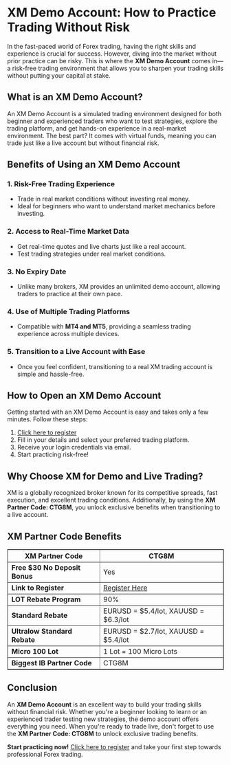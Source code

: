 <h1>XM Demo Account: How to Practice Trading Without Risk</h1>
    <p>In the fast-paced world of Forex trading, having the right skills and experience is crucial for success. However, diving into the market without prior practice can be risky. This is where the <strong>XM Demo Account</strong> comes in—a risk-free trading environment that allows you to sharpen your trading skills without putting your capital at stake.</p>
    <h2>What is an XM Demo Account?</h2>
    <p>An XM Demo Account is a simulated trading environment designed for both beginner and experienced traders who want to test strategies, explore the trading platform, and get hands-on experience in a real-market environment. The best part? It comes with virtual funds, meaning you can trade just like a live account but without financial risk.</p>
    <h2>Benefits of Using an XM Demo Account</h2>
    <h3>1. Risk-Free Trading Experience</h3>
    <ul>
        <li>Trade in real market conditions without investing real money.</li>
        <li>Ideal for beginners who want to understand market mechanics before investing.</li>
    </ul>
    <h3>2. Access to Real-Time Market Data</h3>
    <ul>
        <li>Get real-time quotes and live charts just like a real account.</li>
        <li>Test trading strategies under real market conditions.</li>
    </ul>
    <h3>3. No Expiry Date</h3>
    <ul>
        <li>Unlike many brokers, XM provides an unlimited demo account, allowing traders to practice at their own pace.</li>
    </ul>
    <h3>4. Use of Multiple Trading Platforms</h3>
    <ul>
        <li>Compatible with <strong>MT4 and MT5</strong>, providing a seamless trading experience across multiple devices.</li>
    </ul>
    <h3>5. Transition to a Live Account with Ease</h3>
    <ul>
        <li>Once you feel confident, transitioning to a real XM trading account is simple and hassle-free.</li>
    </ul>
    <h2>How to Open an XM Demo Account</h2>
    <p>Getting started with an XM Demo Account is easy and takes only a few minutes. Follow these steps:</p>
    <ol>
        <li><a href="https://affs.click/gC5aB">Click here to register</a></li>
        <li>Fill in your details and select your preferred trading platform.</li>
        <li>Receive your login credentials via email.</li>
        <li>Start practicing risk-free!</li>
    </ol>
    <h2>Why Choose XM for Demo and Live Trading?</h2>
    <p>XM is a globally recognized broker known for its competitive spreads, fast execution, and excellent trading conditions. Additionally, by using the <strong>XM Partner Code: CTG8M</strong>, you unlock exclusive benefits when transitioning to a live account.</p>
    <h2>XM Partner Code Benefits</h2>
    <table border="1">
        <tr>
            <th>XM Partner Code</th>
            <th>CTG8M</th>
        </tr>
        <tr>
            <td><strong>Free $30 No Deposit Bonus</strong></td>
            <td>Yes</td>
        </tr>
        <tr>
            <td><strong>Link to Register</strong></td>
            <td><a href="https://affs.click/gC5aB">Register Here</a></td>
        </tr>
        <tr>
            <td><strong>LOT Rebate Program</strong></td>
            <td>90%</td>
        </tr>
        <tr>
            <td><strong>Standard Rebate</strong></td>
            <td>EURUSD = $5.4/lot, XAUUSD = $6.3/lot</td>
        </tr>
        <tr>
            <td><strong>Ultralow Standard Rebate</strong></td>
            <td>EURUSD = $2.7/lot, XAUUSD = $5.4/lot</td>
        </tr>
        <tr>
            <td><strong>Micro 100 Lot</strong></td>
            <td>1 Lot = 100 Micro Lots</td>
        </tr>
        <tr>
            <td><strong>Biggest IB Partner Code</strong></td>
            <td>CTG8M</td>
        </tr>
    </table>
    <h2>Conclusion</h2>
    <p>An <strong>XM Demo Account</strong> is an excellent way to build your trading skills without financial risk. Whether you're a beginner looking to learn or an experienced trader testing new strategies, the demo account offers everything you need. When you're ready to trade live, don't forget to use the <strong>XM Partner Code: CTG8M</strong> to unlock exclusive trading benefits.</p>
    <p><strong>Start practicing now!</strong> <a href="https://affs.click/gC5aB">Click here to register</a> and take your first step towards professional Forex trading.</p>
</body>
</html>

